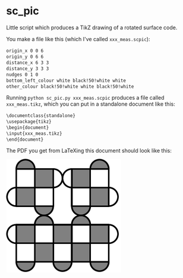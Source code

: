# sc_pic
Little script which produces a TikZ drawing of a rotated surface code. 

You make a file like this (which I've called `xxx_meas.scpic`):
    
    origin_x 0 0 6
    origin_y 0 6 6
    distance_x 6 3 3
    distance_y 3 3 3
    nudges 0 1 0
    bottom_left_colour white black!50!white white
    other_colour black!50!white white black!50!white

Running `python sc_pic.py xxx_meas.scpic` produces a file called `xxx_meas.tikz`, which you can put in a standalone document like this:

    \documentclass{standalone}
    \usepackage{tikz}
    \begin{document}
    \input{xxx_meas.tikz}
    \end{document}

The PDF you get from LaTeXing this document should look like this:

![Pretty nice, no?](xxx_meas.png)